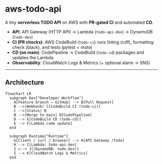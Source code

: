 # aws-todo-api

A tiny **serverless TODO API** on AWS with **PR-gated CI** and automated **CD**.

- **API**: API Gateway (HTTP API) → Lambda (`todo-api-dev`) → DynamoDB (`todo-dev`)
- **CI (PR checks)**: AWS CodeBuild (`todo-ci`) runs linting (ruff), formatting check (black), and tests (pytest + moto)
- **CD (on main)**: CodePipeline → CodeBuild (`todo-cd`) packages and updates the Lambda
- **Observability**: CloudWatch Logs & Metrics (+ optional alarm → SNS)

---

## Architecture

```mermaid
flowchart LR
  subgraph Dev["Developer Workflow"]
    A[Feature branch → GitHub] --> B[Pull Request]
    B -->|Webhook| C[CodeBuild CI (todo-ci)]
    C -->|Status| B
    B -->|Merge to main| D[CodePipeline]
    D --> E[CodeBuild CD (todo-cd)]
    E --> F[Lambda code update]
  end

  subgraph Runtime["Runtime"]
    G[Client / curl / browser] --> H[API Gateway /todo]
    H --> I[Lambda: todo-api-dev]
    I <--> J[(DynamoDB: todo-dev)]
    I --> K[CloudWatch Logs & Metrics]
  end




